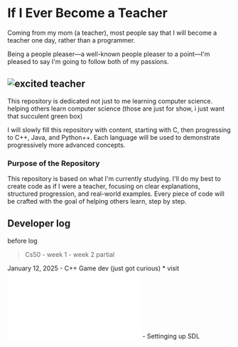 
# If I Ever Become a Teacher

Coming from my mom (a teacher), most people say that I will become a teacher one day, rather than a programmer.

Being a people pleaser—a well-known people pleaser to a point—I'm pleased to say I'm going to follow both of my passions.

![excited teacher](https://i.pinimg.com/originals/bf/95/c5/bf95c53a70819967d79c6ce2ff6883bc.gif)
---

This repository is dedicated not just to me learning computer science. helping others learn computer science
(those are just for show, i just want that succulent green box)

I will slowly fill this repository with content, starting with C, then progressing to C++, Java, and Python++. Each language will be used to demonstrate progressively more advanced concepts. 

### Purpose of the Repository
This repository is based on what I'm currently studying. I'll do my best to create code as if I were a teacher, focusing on clear explanations, structured progression, and real-world examples. Every piece of code will be crafted with the goal of helping others learn, step by step.



## Developer log
before log
> Cs50
    -   week 1
    -   week 2 partial

January 12, 2025
    - C++ Game dev (just got curious)
        * visit ![credits](./references.md)
    - Settinging up SDL 


